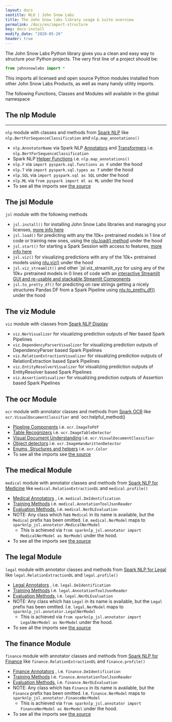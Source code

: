 ```yaml
---
layout: docs
seotitle: NLU | John Snow Labs
title: The John Snow labs library usage & suite overview
permalink: /docs/en/import-structure
key: docs-install
modify_date: "2020-05-26"
header: true
---
```


<div class="main-docs" markdown="1">

The John Snow Labs Python library gives you a clean and easy way to structure your Python projects.
The very first line of a project should be:
```python
from johnsnowlabs import *
```
This imports all licensed and open source Python modules installed from other John Snow Labs Products, as well as
many handy utility imports.


The following Functions, Classes and Modules will available in the global namespace

## The **nlp** Module
-------------------
`nlp` module with classes and methods from [Spark NLP](https://nlp.johnsnowlabs.com/docs/en/quickstart)  like `nlp.BertForSequenceClassification`  and `nlp.map_annotations()`
- `nlp.AnnotatorName` via Spark NLP [Annotators](https://nlp.johnsnowlabs.com/docs/en/annotators) and [Transformers](https://nlp.johnsnowlabs.com/docs/en/transformers) i.e. `nlp.BertForSequenceClassification`
- Spark NLP [Helper Functions](https://nlp.johnsnowlabs.com/docs/en/auxiliary) i.e. `nlp.map_annotations()`
- `nlp.F` via `import pyspark.sql.functions as F` under the hood
- `nlp.T` via `import pyspark.sql.types as T` under the hood
- `nlp.SQL` via `import pyspark.sql as SQL` under the hood
- `nlp.ML` via  `from pyspark import ml as ML` under the hood
- To see all the imports see [the source]()


## The **jsl** Module

`jsl` module with the following methods
- `jsl.install()` for installing John Snow Labs libraries and managing your licenses, [more info here](TODO)
- `jsl.load()` for predicting with any the 10k+ pretrained models in 1 line of code or training new ones, using the [nlu.load() method](https://nlu.johnsnowlabs.com/) under the hood
- `jsl.start()` for starting a Spark Session with access to features, [more info here](TODO)
- `jsl.viz()` for visualizing predictions with any of the 10k+ pretrained models using [nlu.viz()](https://nlu.johnsnowlabs.com/docs/en/viz_examples) under the hood
- `jsl.viz_streamlit()` and other `jsl.viz_streamlit_xyz for using any of the 10k+ pretrained models in 0 lines of code with an [interactive Streamlit GUI and re-usable and stackable Streamlit Components](https://nlu.johnsnowlabs.com/docs/en/streamlit_viz_examples)
- `jsl.to_pretty_df()` for predicting on raw strings getting a nicely structures Pandas DF from a Spark Pipeline using [nlu.to_pretty_df()](https://nlu.johnsnowlabs.com/docs/en/utils_for_spark_nlp) under the hood


## The **viz** Module

`viz` module with classes from [Spark NLP Display](https://nlp.johnsnowlabs.com/docs/en/display)
- `viz.NerVisualizer` for visualizing prediction outputs of Ner based Spark Pipelines
- `viz.DependencyParserVisualizer` for visualizing prediction outputs of DependencyParser based Spark Pipelines
- `viz.RelationExtractionVisualizer` for visualizing prediction outputs of RelationExtraction based Spark Pipelines
- `viz.EntityResolverVisualizer` for visualizing prediction outputs of EntityResolver based Spark Pipelines
- `viz.AssertionVisualizer` for visualizing prediction outputs of Assertion based Spark Pipelines


## The **ocr** Module

`ocr` module with annotator classes and methods from [Spark OCR](https://nlp.johnsnowlabs.com/docs/en/ocr) like `ocr.VisualDocumentClassifier`  and `ocr.helpful_method()
- [Pipeline Components](https://nlp.johnsnowlabs.com/docs/en/ocr_pipeline_components) i.e. `ocr.ImageToPdf`
- [Table Recognizers](https://nlp.johnsnowlabs.com/docs/en/ocr_table_recognition) i.e. `ocr.ImageTableDetector`
- [Visual Document Understanding](https://nlp.johnsnowlabs.com/docs/en/ocr_visual_document_understanding) i.e. `ocr.VisualDocumentClassifier`
- [Object detectors](https://nlp.johnsnowlabs.com/docs/en/ocr_object_detection) i.e. `ocr.ImageHandwrittenDetector`
- [Enums, Structures and helpers](https://nlp.johnsnowlabs.com/docs/en/ocr_structures) i.e. `ocr.Color`
- To see all the imports see [the source]()

## The **medical** Module


`medical` module with annotator classes and methods from [Spark NLP for Medicine](https://nlp.johnsnowlabs.com/docs/en/licensed_annotators)  like `medical.RelationExtractionDL`  and `medical.profile()`
- [Medical Annotators](https://nlp.johnsnowlabs.com/docs/en/licensed_annotators) , i.e. `medical.DeIdentification`
- [Training Methods](https://nlp.johnsnowlabs.com/docs/en/licensed_training)  i.e. `medical.AnnotationToolJsonReader`
- [Evaluation Methods](https://nlp.johnsnowlabs.com/docs/en/evaluation), i.e. `medical.NerDLEvaluation`
- NOTE: Any class which has `Medical` in its name is available, but the `Medical` prefix has been omitted. I.e. `medical.NerModel` maps to `sparknlp_jsl.annotator.MedicalNerModel`
  - This is achieved via `from sparknlp_jsl.annotator import MedicalNerModel as NerModel` under the hood.
- To see all the imports see [the source]()

## The **legal** Module

`legal` module with annotator classes and methods from [Spark NLP for Legal](https://nlp.johnsnowlabs.com/docs/en/licensed_annotators)  like `legal.RelationExtractionDL`  and `legal.profile()`
- [Legal Annotators](https://nlp.johnsnowlabs.com/docs/en/licensed_annotators) , i.e. `legal.DeIdentification`
- [Training Methods](https://nlp.johnsnowlabs.com/docs/en/licensed_training)  i.e. `legal.AnnotationToolJsonReader`
- [Evaluation Methods](https://nlp.johnsnowlabs.com/docs/en/evaluation), i.e. `legal.NerDLEvaluation`
- NOTE: Any class which has `Legal` in its name is available, but the `Legal` prefix has been omitted. I.e. `legal.NerModel` maps to `sparknlp_jsl.annotator.LegalNerModel`
  - This is achieved via `from sparknlp_jsl.annotator import LegalNerModel as NerModel` under the hood.
- To see all the imports see [the source]()


## The **finance** Module


`finance` module with annotator classes and methods from [Spark NLP for Finance](https://nlp.johnsnowlabs.com/docs/en/licensed_annotators)  like `finance.RelationExtractionDL`  and `finance.profile()`
- [Finance Annotators](https://nlp.johnsnowlabs.com/docs/en/licensed_annotators) , i.e. `finance.DeIdentification`
- [Training Methods](https://nlp.johnsnowlabs.com/docs/en/licensed_training)  i.e. `finance.AnnotationToolJsonReader`
- [Evaluation Methods](https://nlp.johnsnowlabs.com/docs/en/evaluation), i.e. `finance.NerDLEvaluation`
- NOTE: Any class which has `Finance` in its name is available, but the `Finance` prefix has been omitted. I.e. `finance.NerModel` maps to `sparknlp_jsl.annotator.FinanceNerModel`
  - This is achieved via `from sparknlp_jsl.annotator import FinanceNerModel as NerModel` under the hood.
- To see all the imports see [the source]()
</div>